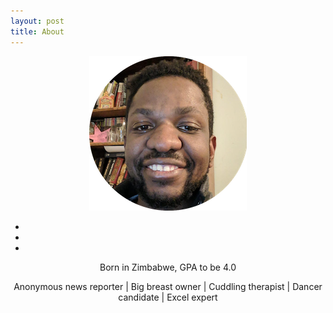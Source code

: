 ```yaml
---
layout: post
title: About
---
```


<center>
<img src="/images/tate2.png">
</center>

<p>
<center>
    <ul class="navigation-bar">
       <li><a href="https://www.github.com/"><i class='fa fa-github-alt'></i></a></li>  
       <li><a href="https://www.twitter.com/"><i class="fa fa-twitter"></i></a></li>
       <li><a href="https://www.linkedin.com/"><i class='fa fa-linkedin'></i></a></li>       
    </ul>
</center>
</p>


<p>
<center>
	Born in Zimbabwe, GPA to be 4.0
</center>
</p>

<p>
<center>
	Anonymous news reporter | Big breast owner | Cuddling therapist | Dancer candidate | Excel expert 
</center>
</p>